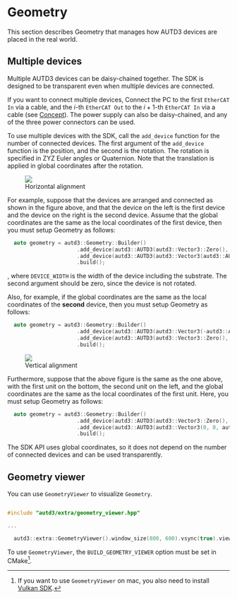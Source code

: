 # Geometry

This section describes Geometry that manages how AUTD3 devices are placed in the real world.

## Multiple devices

Multiple AUTD3 devices can be daisy-chained together.
The SDK is designed to be transparent even when multiple devices are connected.

If you want to connect multiple devices,
Connect the PC to the first `EtherCAT In` via a cable, and the $i$-th `EtherCAT Out` to the $i+1$-th `EtherCAT In` via a cable (see [Concept](concept.md)).
The power supply can also be daisy-chained, and any of the three power connectors can be used.

To use multiple devices with the SDK, call the `add_device` function for the number of connected devices.
The first argument of the `add_device` function is the position, and the second is the rotation.
The rotation is specified in ZYZ Euler angles or Quaternion.
Note that the translation is applied in global coordinates after the rotation.

<figure>
  <img src="../fig/Users_Manual/autd_hori.jpg"/>
  <figcaption>Horizontal alignment</figcaption>
</figure>

For example, suppose that the devices are arranged and connected as shown in the figure above, and that the device on the left is the first device and the device on the right is the second device.
Assume that the global coordinates are the same as the local coordinates of the first device, then you must setup Geometry as follows:

```cpp
  auto geometry = autd3::Geometry::Builder()
                      .add_device(autd3::AUTD3(autd3::Vector3::Zero(), autd3::Vector3::Zero()))
                      .add_device(autd3::AUTD3(autd3::Vector3(autd3::AUTD3::DEVICE_WIDTH, 0, 0), autd3::Vector3::Zero()))
                      .build();
```
, where `DEVICE_WIDTH` is the width of the device including the substrate.
The second argument should be zero, since the device is not rotated.

Also, for example, if the global coordinates are the same as the local coordinates of the **second** device, then you must setup Geometry as follows:

```cpp
  auto geometry = autd3::Geometry::Builder()
                      .add_device(autd3::AUTD3(autd3::Vector3(-autd3::AUTD3::DEVICE_WIDTH, 0, 0), autd3::Vector3::Zero()))
                      .add_device(autd3::AUTD3(autd3::Vector3::Zero(), autd3::Vector3::Zero()))
                      .build();
```

<figure>
  <img src="../fig/Users_Manual/autd_vert.jpg"/>
  <figcaption>Vertical alignment</figcaption>
</figure>

Furthermore, suppose that the above figure is the same as the one above, with the first unit on the bottom, the second unit on the left, and the global coordinates are the same as the local coordinates of the first unit.
Here, you must setup Geometry as follows:

```cpp
  auto geometry = autd3::Geometry::Builder()
                      .add_device(autd3::AUTD3(autd3::Vector3::Zero(), autd3::Vector3::Zero()))
                      .add_device(autd3::AUTD3(autd3::Vector3(0, 0, autd3::AUTD3::DEVICE_WIDTH), autd3::Vector3(0, autd3::pi / 2.0, 0)))
                      .build();
```

The SDK API uses global coordinates, so it does not depend on the number of connected devices and can be used transparently.

## Geometry viewer

You can use `GeometryViewer` to visualize `Geometry`.

```cpp

#include "autd3/extra/geometry_viewer.hpp"

...

  autd3::extra::GeometryViewer().window_size(800, 600).vsync(true).view(autd.geometry());
```

To use `GeometryViewer`, the `BUILD_GEOMETRY_VIEWER` option must be set in CMake[^vulkan_mac].

[^vulkan_mac]: If you want to use `GeometryViewer` on mac, you also need to install [Vulkan SDK](https://www.lunarg.com/vulkan-sdk/).
